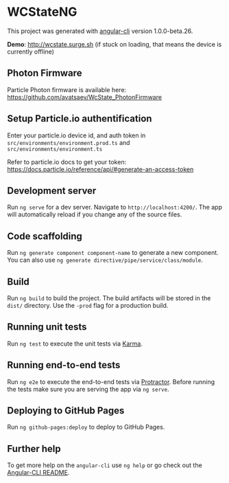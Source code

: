 # WCStateNG

This project was generated with [angular-cli](https://github.com/angular/angular-cli) version 1.0.0-beta.26.

**Demo**: http://wcstate.surge.sh (if stuck on loading, that means the device is currently offline)

## Photon Firmware 

Particle Photon firmware is available here: https://github.com/avatsaev/WcState_PhotonFirmware

## Setup Particle.io authentification

Enter your particle.io device id, and auth token in ```src/environments/environment.prod.ts``` and ```src/environments/environment.ts```

Refer to particle.io docs to get your token: https://docs.particle.io/reference/api/#generate-an-access-token



## Development server
Run `ng serve` for a dev server. Navigate to `http://localhost:4200/`. The app will automatically reload if you change any of the source files.

## Code scaffolding

Run `ng generate component component-name` to generate a new component. You can also use `ng generate directive/pipe/service/class/module`.

## Build

Run `ng build` to build the project. The build artifacts will be stored in the `dist/` directory. Use the `-prod` flag for a production build.

## Running unit tests

Run `ng test` to execute the unit tests via [Karma](https://karma-runner.github.io).

## Running end-to-end tests

Run `ng e2e` to execute the end-to-end tests via [Protractor](http://www.protractortest.org/).
Before running the tests make sure you are serving the app via `ng serve`.

## Deploying to GitHub Pages

Run `ng github-pages:deploy` to deploy to GitHub Pages.

## Further help

To get more help on the `angular-cli` use `ng help` or go check out the [Angular-CLI README](https://github.com/angular/angular-cli/blob/master/README.md).
